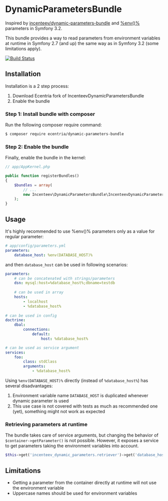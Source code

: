 # DynamicParametersBundle

Inspired by [incenteev/dynamic-parameters-bundle](https://github.com/Incenteev/DynamicParametersBundle) and [%env()%](http://symfony.com/blog/new-in-symfony-3-2-runtime-environment-variables) parameters in Symfony 3.2.

This bundle provides a way to read parameters from environment variables at runtime in Symfony 2.7 (and up) the same way as in Symfony 3.2 (some limitations apply).

[![Build Status](https://api.travis-ci.org/ecentria/DynamicParametersBundle.svg?branch=master)](https://travis-ci.org/ecentria/DynamicParametersBundle)

## Installation

Installation is a 2 step process:

1. Download Ecentria fork of IncenteevDynamicParametersBundle
2. Enable the bundle

### Step 1: Install bundle with composer

Run the following composer require command:

```bash
$ composer require ecentria/dynamic-parameters-bundle
```

### Step 2: Enable the bundle

Finally, enable the bundle in the kernel:

```php
// app/AppKernel.php

public function registerBundles()
{
    $bundles = array(
        // ...
        new Incenteev\DynamicParametersBundle\IncenteevDynamicParametersBundle(),
    );
}
```

## Usage

It's highly recommended to use %env()% parameters only as a value for regular parameter:
```yaml
# app/config/parameters.yml
parameters:
    database_host: %env(DATABASE_HOST)%
```
and then ``database_host`` can be used in following scenarios:
```yaml
parameters:
    # can be concatenated with strings/parameters
    dsn: mysql:host=%database_host%;dbname=testdb
    
    # can be used in array
    hosts:
        - localhost
        - %database_host%
    
# can be used in config
doctrine:
    dbal:
        connections:
            default:
                host: %database_host%

# can be used as service argument
services:
    foo:
        class: stdClass
        arguments:
            - %database_host%
```

Using ``%env(DATABASE_HOST)%`` directly (instead of ``%database_host%``) has several disadvantages:

1. Environment variable name ``DATABASE_HOST`` is duplicated whenever dynamic parameter is used
1. This use case is not covered with tests as much as recommended one (yet), something might not work as expected

### Retrieving parameters at runtime

The bundle takes care of service arguments, but changing the behavior of ``$container->getParameter()`` is not possible. However, it exposes a service to get parameters taking the environment variables into account.

```php
$this->get('incenteev_dynamic_parameters.retriever')->get('database_host');
```

## Limitations

- Getting a parameter from the container directly at runtime will not use the environment variable
- Uppercase names should be used for environment variables
